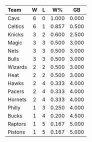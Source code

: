 | Team                             |  W  |  L  |  W%   |  GB   |
|:---------------------------------|:---:|:---:|:-----:|:-----:|
| [](/r/clevelandcavs) Cavs        |  6  |  0  | 1.000 | 0.000 |
| [](/r/bostonceltics) Celtics     |  6  |  1  | 0.857 | 0.500 |
| [](/r/nyknicks) Knicks           |  3  |  2  | 0.600 | 2.500 |
| [](/r/orlandomagic) Magic        |  3  |  3  | 0.500 | 3.000 |
| [](/r/gonets) Nets               |  3  |  3  | 0.500 | 3.000 |
| [](/r/chicagobulls) Bulls        |  3  |  3  | 0.500 | 3.000 |
| [](/r/washingtonwizards) Wizards |  2  |  2  | 0.500 | 3.000 |
| [](/r/heat) Heat                 |  2  |  2  | 0.500 | 3.000 |
| [](/r/atlantahawks) Hawks        |  2  |  4  | 0.333 | 4.000 |
| [](/r/pacers) Pacers             |  2  |  4  | 0.333 | 4.000 |
| [](/r/charlottehornets) Hornets  |  2  |  4  | 0.333 | 4.000 |
| [](/r/sixers) Philly             |  1  |  3  | 0.250 | 4.000 |
| [](/r/mkebucks) Bucks            |  1  |  4  | 0.200 | 4.500 |
| [](/r/torontoraptors) Raptors    |  1  |  5  | 0.167 | 5.000 |
| [](/r/detroitpistons) Pistons    |  1  |  5  | 0.167 | 5.000 |
